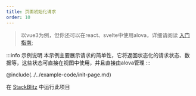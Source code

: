 ```yaml
---
title: 页面初始化请求
order: 10
---
```


> 以vue3为例，但你还可以在react、svelte中使用alova，详细请阅读 [入门指南](/zh/overview/);

:::info 示例说明
本示例主要展示请求的简单性，它将返回状态化的请求状态、数据等，这些状态可直接在视图中使用，并且直接由alova管理
:::

@include(../../example-code/init-page.md)

在 [StackBlitz](https://stackblitz.com/edit/example-alova-page-init-request?file=src/App.vue) 中运行此项目